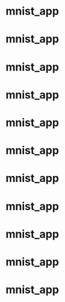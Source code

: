 # mnist_app
# mnist_app
# mnist_app
# mnist_app
# mnist_app
# mnist_app
# mnist_app
# mnist_app
# mnist_app
# mnist_app
# mnist_app
